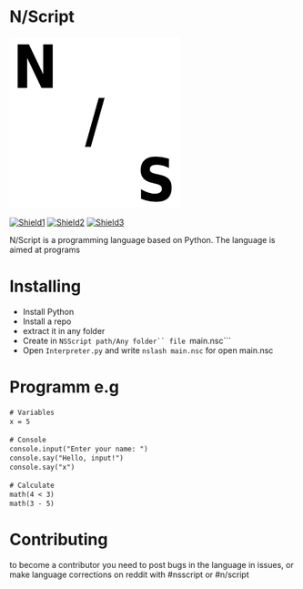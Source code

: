 # N/Script

<img src="img/nslash.png" width="300" alt="Icon">

[![Shield1](https://img.shields.io/badge/Releases-0.2-white)](https://github.com/nslashtech/NSlashScript/releases)
[![Shield2](https://img.shields.io/badge/Issues-white)](https://github.com/nslashtech/NSlashScript/issues)
[![Shield3](https://img.shields.io/badge/Documentation-white)](https://n-tech.gitbook.io/n-script-docs)

N/Script is a programming language based on Python. The language is aimed at programs

# Installing
- Install Python
- Install a repo
- extract it in any folder
- Create in ```NSScript path/Any folder`` file ```main.nsc```
- Open ```Interpreter.py``` and write ```nslash main.nsc``` for open main.nsc

# Programm e.g
```
# Variables
x = 5

# Console
console.input("Enter your name: ")
console.say("Hello, input!")
console.say("x")

# Calculate
math(4 < 3)
math(3 - 5)
```

# Contributing

to become a contributor you need to post bugs in the language in issues, or make language corrections on reddit with #nsscript or #n/script
